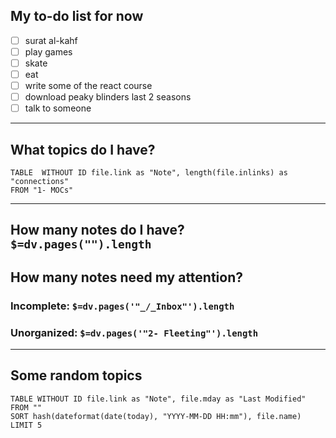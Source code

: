 ## My to-do list for now

- [ ] surat al-kahf
- [ ] play games
- [ ] skate
- [ ] eat
- [ ] write some of the react course
- [ ] download peaky blinders last 2 seasons
- [ ] talk to someone

---

## What topics do I have?

```dataview
TABLE  WITHOUT ID file.link as "Note", length(file.inlinks) as "connections"
FROM "1- MOCs"
```

---

## How many notes do I have? `$=dv.pages("").length`

## How many notes need my attention?

### Incomplete: `$=dv.pages('"_/_Inbox"').length`

### Unorganized: `$=dv.pages('"2- Fleeting"').length`

---

## Some random topics

```dataview
TABLE WITHOUT ID file.link as "Note", file.mday as "Last Modified"
FROM ""
SORT hash(dateformat(date(today), "YYYY-MM-DD HH:mm"), file.name)
LIMIT 5
```
